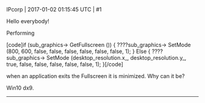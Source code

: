 IPcorp | 2017-01-02 01:15:45 UTC | #1

Hello everybody!

Performing

[code]if (sub_graphics-> GetFullscreen ()) {
????sub_graphics-> SetMode (800, 600, false, false, false, false, false, false, 1);
} Else {
????sub_graphics-> SetMode (desktop_resolution.x_, desktop_resolution.y_, true, false, false, false, false, false, 1);
}[/code]

when an application exits the Fullscreen it is minimized. Why can it be?

Win10 dx9.

-------------------------

